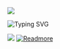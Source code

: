 </a>
<a><img src='https://i.imgur.com/LyHic3i.gif'/></a>
      
![Typing SVG](https://readme-typing-svg.herokuapp.com?font=Rockstar-ExtraBold&color=blue&lines=𝗔𝗠+CLOSED+FOR+MANTAINANCE+WAIT+4ME😢)

<a><img src='https://i.imgur.com/LyHic3i.gif'/></a>
<a href='https://whatsapp.com/channel/0029VaeRrcnADTOKzivM0S1r' target="_blank"><img alt='Readmore' src='https://img.shields.io/badge/Session_id-100000?style=for-the-badge&logo=scan&logoColor=white&labelColor=black&color=black'/></a>
